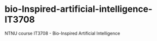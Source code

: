 # bio-Inspired-artificial-intelligence-IT3708
NTNU course IT3708 - Bio-Inspired Artificial Intelligence
